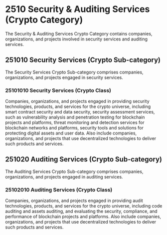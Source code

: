 # 2510 Security & Auditing Services (Crypto Category)

The Security & Auditing Services Crypto Category contains companies, organizations, and projects involved in security services and auditing services.

## 251010 Security Services (Crypto Sub-category)

The Security Services Crypto Sub-category comprises companies, organizations, and projects engaged in security services.

### 25101010 Security Services (Crypto Class)

Companies, organizations, and projects engaged in providing security technologies, products, and services for the crypto universe, including smart contract security and data security, security assessment services, such as vulnerability analysis and penetration testing for blockchain projects and platforms, threat monitoring and detection services for blockchain networks and platforms,  security tools and solutions for protecting digital assets and user data. Also include companies, organizations, and projects that use decentralized technologies to deliver such products and services.





## 251020 Auditing Services (Crypto Sub-category)

The Auditing Services Crypto Sub-category comprises companies, organizations, and projects engaged in auditing services.

### 25102010 Auditing Services (Crypto Class)

Companies, organizations, and projects engaged in providing audit technologies, products, and services for the crypto universe, including code auditing and assets auditing, and evaluating the security, compliance, and performance of blockchain projects and platforms. Also include companies, organizations, and projects that use decentralized technologies to deliver such products and services.&#x20;
